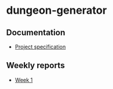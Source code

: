 # dungeon-generator

## Documentation

- [Project specification](https://github.com/smannist/dungeon-generator/blob/main/documentation/project_specification.md)

## Weekly reports

- [Week 1](https://github.com/smannist/dungeon-generator/blob/main/documentation/weekly_report_1.md)

